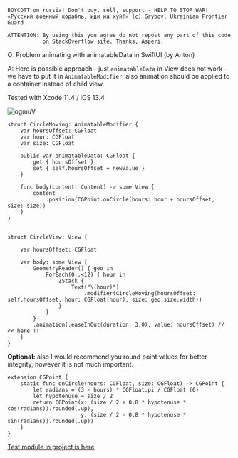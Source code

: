 ```
BOYCOTT on russia! Don't buy, sell, support - HELP TO STOP WAR!
«Русский военный корабль, иди на хуй!» (c) Grybov, Ukrainian Frontier Guard

ATTENTION: By using this you agree do not repost any part of this code
           on StackOverflow site. Thanks, Asperi.
```

Q: Problem animating with animatableData in SwiftUI (by Anton)

A: Here is possible approach - just `animatableData` in View does not work - we have to put it 
in `AnimatableModifier`, also animation should be applied to a container instead of child view.

Tested with Xcode 11.4 / iOS 13.4


![ogmuV](https://user-images.githubusercontent.com/62171579/165682449-6d19fdda-1b8c-4902-98e9-6c2773b2fdde.gif)


```
struct CircleMoving: AnimatableModifier {
    var hoursOffset: CGFloat
    var hour: CGFloat
    var size: CGFloat

    public var animatableData: CGFloat {
        get { hoursOffset }
        set { self.hoursOffset = newValue }
    }

    func body(content: Content) -> some View {
        content
            .position(CGPoint.onCircle(hours: hour + hoursOffset, size: size))
    }
}


struct CircleView: View {

    var hoursOffset: CGFloat

    var body: some View {
        GeometryReader() { geo in
            ForEach(0..<12) { hour in
                ZStack {
                    Text("\(hour)")
                        .modifier(CircleMoving(hoursOffset: self.hoursOffset, hour: CGFloat(hour), size: geo.size.width))
                }
            }
        }
        .animation(.easeInOut(duration: 3.0), value: hoursOffset) // << here !!
    }
}
```

**Optional:** also I would recommend you round point values for better integrity, however it is not much important.

```
extension CGPoint {
    static func onCircle(hours: CGFloat, size: CGFloat) -> CGPoint {
        let radians = (3 - hours) * CGFloat.pi / CGFloat (6)
        let hypotenuse = size / 2
        return CGPoint(x: (size / 2 + 0.8 * hypotenuse * cos(radians)).rounded(.up),
                       y: (size / 2 - 0.8 * hypotenuse * sin(radians)).rounded(.up))
    }
}
```

[Test module in project is here](https://github.com/Asperi-Demo/4SwiftUI/blob/master/PlayOn_iOS/PlayOn_iOS/Findings/TestCycleClockAnimation.swift)
